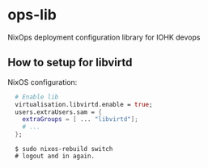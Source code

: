 # ops-lib
NixOps deployment configuration library for IOHK devops 

## How to setup for libvirtd

NixOS configuration:

``` nix
  # Enable lib
  virtualisation.libvirtd.enable = true;
  users.extraUsers.sam = {
    extraGroups = [ ... "libvirtd"];
    # ...
  };
```

``` shell
  $ sudo nixos-rebuild switch
  # logout and in again.
```
